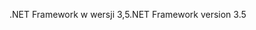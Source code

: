 <span data-ttu-id="0815c-101">.NET Framework w wersji 3,5</span><span class="sxs-lookup"><span data-stu-id="0815c-101">.NET Framework version 3.5</span></span>